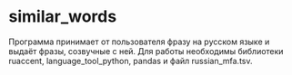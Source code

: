 # similar_words

Программа принимает от пользователя фразу на русском языке и выдаёт фразы, созвучные с ней.
Для работы необходимы библиотеки ruaccent, language_tool_python, pandas и файл russian_mfa.tsv.
